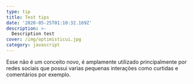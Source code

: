 ```yaml
---
type: tip
title: Test tips
date: '2020-05-25T01:10:32.169Z'
description: >-
  Description test
cover: /img/optimisticui.jpg
category: javascript
---
```


Esse não é um conceito novo, é amplamente utilizado principalmente por redes sociais que possui varias pequenas interações como curtidas e comentários por exemplo.